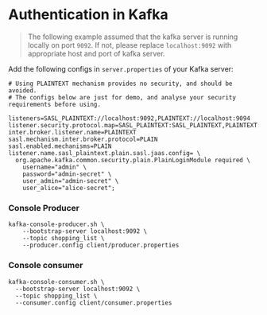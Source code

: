 # Authentication in Kafka

> The following example assumed that the kafka server is running locally on port `9092`.
If not, please replace `localhost:9092` with appropriate host and port of kafka server.

Add the following configs in `server.properties` of your Kafka server:

```properties
# Using PLAINTEXT mechanism provides no security, and should be avoided.
# The configs below are just for demo, and analyse your security requirements before using.

listeners=SASL_PLAINTEXT://localhost:9092,PLAINTEXT://localhost:9094
listener.security.protocol.map=SASL_PLAINTEXT:SASL_PLAINTEXT,PLAINTEXT:PLAINTEXT
inter.broker.listener.name=PLAINTEXT
sasl.mechanism.inter.broker.protocol=PLAIN
sasl.enabled.mechanisms=PLAIN
listener.name.sasl_plaintext.plain.sasl.jaas.config= \
  org.apache.kafka.common.security.plain.PlainLoginModule required \
    username="admin" \
    password="admin-secret" \
    user_admin="admin-secret" \
    user_alice="alice-secret";
```

### Console Producer
```shell
kafka-console-producer.sh \
    --bootstrap-server localhost:9092 \
    --topic shopping_list \
    --producer.config client/producer.properties
```

### Console consumer
```shell
kafka-console-consumer.sh \
  --bootstrap-server localhost:9092 \
  --topic shopping_list \
  --consumer.config client/consumer.properties
```
